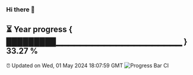 ### Hi there 👋
⏳ Year progress { █████████▁▁▁▁▁▁▁▁▁▁▁▁▁▁▁▁▁▁▁▁▁ } 33.27 %
---
⏰ Updated on Wed, 01 May 2024 18:07:59 GMT
![Progress Bar CI](https://github.com/Moyi321/Moyi321/workflows/Progress%20Bar%20CI/badge.svg)
